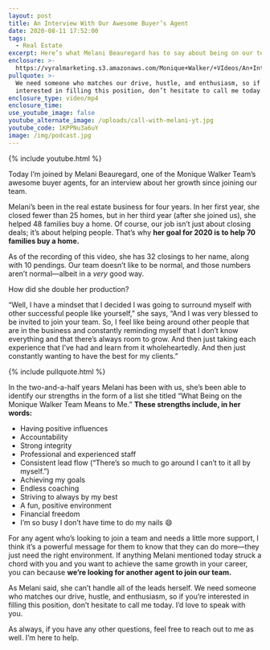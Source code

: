 ```yaml
---
layout: post
title: An Interview With Our Awesome Buyer’s Agent
date: 2020-08-11 17:52:00
tags:
  - Real Estate
excerpt: Here’s what Melani Beauregard has to say about being on our team.
enclosure: >-
  https://vyralmarketing.s3.amazonaws.com/Monique+Walker/+VIdeos/An+Interview+With+Our+Awesome+Buyers+Agent.mp4
pullquote: >-
  We need someone who matches our drive, hustle, and enthusiasm, so if you’re
  interested in filling this position, don’t hesitate to call me today.
enclosure_type: video/mp4
enclosure_time:
use_youtube_image: false
youtube_alternate_image: /uploads/call-with-melani-yt.jpg
youtube_code: 1KPPNu3a6uY
image: /img/podcast.jpg
---
```


{% include youtube.html %}

Today I’m joined by Melani Beauregard, one of the Monique Walker Team’s awesome buyer agents, for an interview about her growth since joining our team.&nbsp;

Melani’s been in the real estate business for four years. In her first year, she closed fewer than 25 homes, but in her third year (after she joined us), she helped 48 families buy a home. Of course, our job isn’t just about closing deals; it’s about helping people. That’s why **her goal for 2020 is to help 70 families buy a home.&nbsp;**

As of the recording of this video, she has 32 closings to her name, along with 10 pendings. Our team doesn’t like to be normal, and those numbers aren’t normal—albeit in a *very* good way.&nbsp;

How did she double her production?

“Well, I have a mindset that I decided I was going to surround myself with other successful people like yourself,” she says, “And I was very blessed to be invited to join your team. So, I feel like being around other people that are in the business and constantly reminding myself that I don’t know everything and that there’s always room to grow. And then just taking each experience that I’ve had and learn from it wholeheartedly. And then just constantly wanting to have the best for my clients.”&nbsp;

{% include pullquote.html %}

In the two-and-a-half years Melani has been with us, she’s been able to identify our strengths in the form of a list she titled “What Being on the Monique Walker Team Means to Me.” **These strengths include, in her words:**

* Having positive influences
* Accountability&nbsp;
* Strong integrity
* Professional and experienced staff&nbsp;
* Consistent lead flow (“There’s so much to go around I can’t to it all by myself.”)
* Achieving my goals
* Endless coaching&nbsp;
* Striving to always by my best&nbsp;
* A fun, positive environment
* Financial freedom&nbsp;
* I’m so busy I don’t have time to do my nails 😄

For any agent who’s looking to join a team and needs a little more support, I think it’s a powerful message for them to know that they can do more—they just need the right environment. If anything Melani mentioned today struck a chord with you and you want to achieve the same growth in your career, you can because **we’re looking for another agent to join our team.&nbsp;**

As Melani said, she can’t handle all of the leads herself. We need someone who matches our drive, hustle, and enthusiasm, so if you’re interested in filling this position, don’t hesitate to call me today. I’d love to speak with you.&nbsp;

As always, if you have any other questions, feel free to reach out to me as well. I’m here to help.

